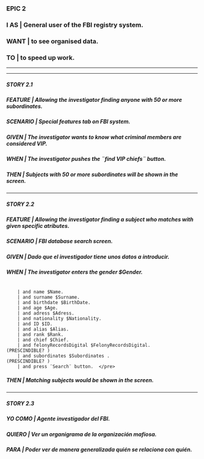 ### EPIC 2

### I AS | General user of the FBI registry system.  
 
### WANT | to see organised data.  

### TO | to speed up work.  

--------------------------------------------------------------------------------
--------------------------------------------------------------------------------

##### STORY 2.1

##### FEATURE |  Allowing the investigator finding anyone with 50 or more subordinates.  
 
##### SCENARIO | Special features tab on FBI system.    

##### GIVEN | The investigator wants to know what criminal members are considered VIP.

##### WHEN | The investigator pushes the ¨find VIP chiefs¨ button.

##### THEN | Subjects with 50 or more subordinates will be shown in the screen.

--------------------------------------------------------------------------------

##### STORY 2.2     

##### FEATURE |  Allowing the investigator finding a subject who matches with given specific atributes.  
 
##### SCENARIO | FBI database search screen.    

##### GIVEN | Dado que el investigador tiene unos datos a introducir.

##### WHEN | The investigator enters the gender $Gender.<pre>
        | and name $Name.
        | and surname $Surname.
        | and birthdate $BirthDate.
        | and age $Age.
        | and adress $Adress.
        | and nationality $Nationality.
        | and ID $ID.
        | and alias $Alias.
        | and rank $Rank.
        | and chief $Chief.
        | and felonyRecordsDigital $FelonyRecordsDigital.    (PRESCINDIBLE? )
        | and subordinates $Subordinates .                   (PRESCINDIBLE? )
        | and press ¨Search¨ button.  </pre>

##### THEN | Matching subjects would be shown in the screen.

--------------------------------------------------------------------------------

##### STORY 2.3

##### YO COMO |  Agente investigador del FBI.  
 
##### QUIERO |  Ver un organigrama de la organización mafiosa.  

##### PARA | Poder ver de manera generalizada quién se relaciona con quién.
